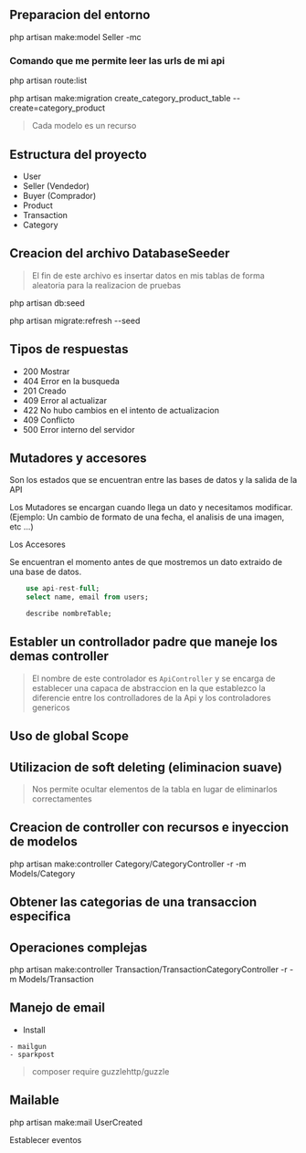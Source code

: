## Preparacion del entorno

php artisan make:model Seller -mc

### Comando que me permite leer las urls de mi api
php artisan route:list

php artisan make:migration create_category_product_table --create=category_product

> Cada modelo es un recurso

## Estructura del proyecto 

- User
- Seller (Vendedor)
- Buyer (Comprador) 
- Product
- Transaction
- Category

## Creacion del archivo DatabaseSeeder

> El fin de este archivo es insertar datos en mis tablas de forma aleatoria para la realizacion de pruebas

php artisan db:seed

php artisan migrate:refresh --seed


## Tipos de respuestas

- 200 Mostrar
- 404 Error en la busqueda
- 201 Creado 
- 409 Error al actualizar
- 422 No hubo cambios en el intento de actualizacion
- 409 Conflicto
- 500 Error interno del servidor

## Mutadores y accesores

Son los estados que se encuentran entre las bases de datos y la salida de la API

Los Mutadores se encargan cuando llega un dato y necesitamos modificar. (Ejemplo: 
Un cambio de formato de una fecha, el analisis de una imagen, etc ...)

Los Accesores

Se encuentran el momento antes de que mostremos un dato extraido de una base de datos.


```sql
    use api-rest-full;
    select name, email from users;

    describe nombreTable;
```

## Establer un controllador padre que maneje los demas controller

> El nombre de este controlador es `ApiController` y se encarga de establecer una capaca de abstraccion en la que 
establezco la diferencie entre los controlladores de la Api y los controladores genericos

## Uso de global Scope


## Utilizacion de soft deleting (eliminacion suave)

> Nos permite ocultar elementos de la tabla en lugar de eliminarlos correctamentes 

## Creacion de controller con recursos e inyeccion de modelos

 php artisan make:controller Category/CategoryController -r -m Models/Category


 ## Obtener las categorias de una transaccion especifica
 ## Operaciones complejas

 php artisan make:controller Transaction/TransactionCategoryController -r -m Models/Transaction


 ## Manejo de email

 - Install

 ```
 - mailgun
 - sparkpost
 ```

 > composer require guzzlehttp/guzzle

 ## Mailable

 php artisan make:mail UserCreated

 Establecer eventos